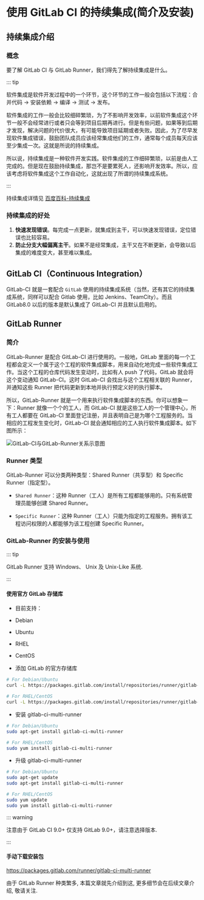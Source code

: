 # 使用 GitLab CI 的持续集成(简介及安装)

## 持续集成介绍

### 概念

要了解 GitLab CI 与 GitLab Runner，我们得先了解持续集成是什么。

::: tip

软件集成是软件开发过程中的一个环节，这个环节的工作一般会包括以下流程：合并代码 -> 安装依赖 -> 编译 -> 测试 -> 发布。

软件集成的工作一般会比较细碎繁琐，为了不影响开发效率，以前软件集成这个环节一般不会经常进行或者只会等到项目后期再进行。但是有些问题，如果等到后期才发现，解决问题的代价很大，有可能导致项目延期或者失败。因此，为了尽早发现软件集成错误，鼓励团队成员应该经常集成他们的工作，通常每个成员每天应该至少集成一次。这就是所说的持续集成。

所以说，持续集成是一种软件开发实践。软件集成的工作细碎繁琐，以前是由人工完成的。但是现在鼓励持续集成，那岂不是要累死人，还影响开发效率。所以，应该考虑将软件集成这个工作自动化，这就出现了所谓的持续集成系统。

:::

持续集成详情见 [百度百科-持续集成](http://baike.baidu.com/link?url=juSMz10zJo0hOiXgDOOdaMJGk2zoQqcXyDSE6f27iXZ_GbQA75jS6ky473H982csWAPVkjKtRRIEdXHspk3x8K)

### 持续集成的好处

1. **快速发现错误**。每完成一点更新，就集成到主干，可以快速发现错误，定位错误也比较容易。
2. **防止分支大幅偏离主干**。如果不是经常集成，主干又在不断更新，会导致以后集成的难度变大，甚至难以集成。

## GitLab CI（Continuous Integration）

GitLab-CI 就是一套配合 `GitLab` 使用的持续集成系统（当然，还有其它的持续集成系统，同样可以配合 Gitlab 使用，比如 Jenkins、TeamCity）。而且 GitLab8.0 以后的版本是默认集成了 GitLab-CI 并且默认启用的。

## GitLab Runner

### 简介

GitLab-Runner 是配合 GitLab-CI 进行使用的。一般地，GitLab 里面的每一个工程都会定义一个属于这个工程的软件集成脚本，用来自动化地完成一些软件集成工作。当这个工程的仓库代码发生变动时，比如有人 push 了代码，GitLab 就会将这个变动通知 GitLab-CI。这时 GitLab-CI 会找出与这个工程相关联的 Runner，并通知这些 Runner 把代码更新到本地并执行预定义好的执行脚本。

所以，GitLab-Runner 就是一个用来执行软件集成脚本的东西。你可以想象一下：Runner 就像一个个的工人，而 GitLab-CI 就是这些工人的一个管理中心，所有工人都要在 GitLab-CI 里面登记注册，并且表明自己是为哪个工程服务的。当相应的工程发生变化时，GitLab-CI 就会通知相应的工人执行软件集成脚本。如下图所示：

![GitLab-CI与GitLab-Runner关系示意图](http://artery.thunisoft.com/resFile?name=img/201707/f295fc51f4fc48bc9a82d21cb4110e42.png)

### Runner 类型

GitLab-Runner 可以分类两种类型：Shared Runner（共享型）和 Specific Runner（指定型）。

- `Shared Runner`：这种 Runner（工人）是所有工程都能够用的。只有系统管理员能够创建 Shared Runner。

- `Specific Runner`：这种 Runner（工人）只能为指定的工程服务。拥有该工程访问权限的人都能够为该工程创建 Specific Runner。

### GitLab-Runner 的安装与使用

::: tip

GitLab Runner 支持 Windows、 Unix 及 Unix-Like 系统.

:::

#### 使用官方 GitLab 存储库

- 目前支持：
- Debian
- Ubuntu
- RHEL
- CentOS

- 添加 GitLab 的官方存储库

```bash
# For Debian/Ubuntu
curl -L https://packages.gitlab.com/install/repositories/runner/gitlab-ci-multi-runner/script.deb.sh | sudo bash

# For RHEL/CentOS
curl -L https://packages.gitlab.com/install/repositories/runner/gitlab-ci-multi-runner/script.rpm.sh | sudo bash
```

- 安装 gitlab-ci-multi-runner

```bash
# For Debian/Ubuntu
sudo apt-get install gitlab-ci-multi-runner

# For RHEL/CentOS
sudo yum install gitlab-ci-multi-runner
```

- 升级 gitlab-ci-multi-runner

```bash
# For Debian/Ubuntu
sudo apt-get update
sudo apt-get install gitlab-ci-multi-runner

# For RHEL/CentOS
sudo yum update
sudo yum install gitlab-ci-multi-runner
```

::: warning

注意由于 GitLab CI 9.0+ 仅支持 GitLab 9.0+，请注意选择版本.

:::

#### 手动下载安装包

<https://packages.gitlab.com/runner/gitlab-ci-multi-runner>

由于 GitLab Runner 种类繁多, 本篇文章就先介绍到这, 更多细节会在后续文章介绍, 敬请关注.
